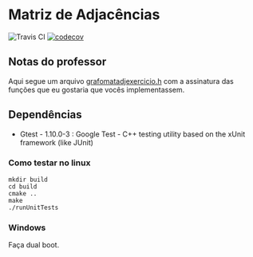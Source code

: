 # Matriz de Adjacências

![Travis CI](https://travis-ci.com/samuel-cavalcanti/ed2_matriz_de_adjacencias.svg?branch=main)
[![codecov](https://codecov.io/gh/samuel-cavalcanti/ed2_matriz_de_adjacencias/branch/main/graph/badge.svg)](https://codecov.io/gh/samuel-cavalcanti/ed2_matriz_de_adjacencias)
## Notas do professor

Aqui segue um arquivo [grafomatadjexercicio.h](https://github.com/eduardolfalcao/edii/blob/master/src/grafos/grafomatadjexercicio.h)
com a assinatura das funções que eu gostaria que vocês implementassem.

## Dependências
 - Gtest - 1.10.0-3 : Google Test -
   C++ testing utility based on the xUnit framework (like JUnit)

### Como testar no linux
```shell
mkdir build
cd build
cmake ..
make 
./runUnitTests
```

### Windows
Faça dual boot.
